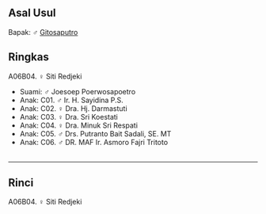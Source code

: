 ## Asal Usul

Bapak: ♂ [Gitosaputro][up] 

## Ringkas

A06B04. ♀ Siti Redjeki
	<br/>

*	Suami: ♂ Joesoep Poerwosapoetro
	<br/>
*	Anak: C01. ♂ Ir. H. Sayidina P.S.
*	Anak: C02. ♀ Dra. Hj. Darmastuti
*	Anak: C03. ♀ Dra. Sri Koestati
*	Anak: C04. ♀ Dra. Minuk Sri Respati
*	Anak: C05. ♂ Drs. Putranto Bait Sadali, SE. MT
*	Anak: C06. ♂ DR. MAF Ir. Asmoro Fajri Tritoto
	<br/><br/>
-- -- --

## Rinci

A06B04. ♀ Siti Redjeki
	<br/>

[up]: https://github.com/epsi-rns/gitodipuro/blob/master/tree/A06.md
